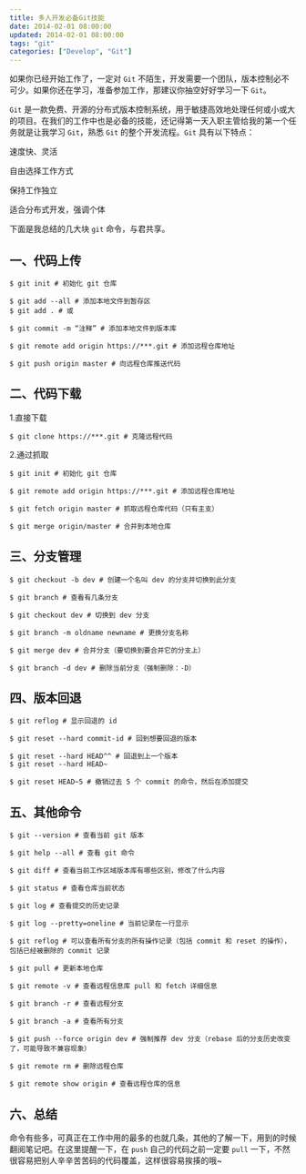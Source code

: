 ```yaml
---
title: 多人开发必备Git技能
date: 2014-02-01 08:00:00
updated: 2014-02-01 08:00:00
tags: "git"
categories: ["Develop", "Git"]
---
```


如果你已经开始工作了，一定对 `Git` 不陌生，开发需要一个团队，版本控制必不可少。如果你还在学习，准备参加工作，那建议你抽空好好学习一下 `Git`。

`Git` 是一款免费、开源的分布式版本控制系统，用于敏捷高效地处理任何或小或大的项目。在我们的工作中也是必备的技能，还记得第一天入职主管给我的第一个任务就是让我学习 `Git`，熟悉 `Git` 的整个开发流程。`Git` 具有以下特点：

速度快、灵活

自由选择工作方式

保持工作独立

适合分布式开发，强调个体

下面是我总结的几大块 `git` 命令，与君共享。

<!-- more -->

## 一、代码上传

```shell
$ git init # 初始化 git 仓库
```

```shell
$ git add --all # 添加本地文件到暂存区
$ git add . # 或
```

```shell
$ git commit -m “注释” # 添加本地文件到版本库
```

```shell
$ git remote add origin https://***.git # 添加远程仓库地址
```

```shell
$ git push origin master # 向远程仓库推送代码
```

## 二、代码下载

1.直接下载

```shell
$ git clone https://***.git # 克隆远程代码
```

2.通过抓取

```shell
$ git init # 初始化 git 仓库
```

```shell
$ git remote add origin https://***.git # 添加远程仓库地址
```

```shell
$ git fetch origin master # 抓取远程仓库代码（只有主支）
```

```shell
$ git merge origin/master # 合并到本地仓库
```

## 三、分支管理

```shell
$ git checkout -b dev # 创建一个名叫 dev 的分支并切换到此分支
```

```shell
$ git branch # 查看有几条分支
```

```shell
$ git checkout dev # 切换到 dev 分支
```

```shell
$ git branch -m oldname newname # 更换分支名称
```

```shell
$ git merge dev # 合并分支（要切换到要合并它的分支上）
```

```shell
$ git branch -d dev # 删除当前分支（强制删除：-D）
```

## 四、版本回退

```shell
$ git reflog # 显示回退的 id
```

```shell
$ git reset --hard commit-id # 回到想要回退的版本
```

```shell
$ git reset --hard HEAD^^ # 回退到上一个版本
$ git reset --hard HEAD~
```

```shell
$ git reset HEAD~5 # 撤销过去 5 个 commit 的命令，然后在添加提交
```

## 五、其他命令

```shell
$ git --version # 查看当前 git 版本
```

```shell
$ git help --all # 查看 git 命令
```

```shell
$ git diff # 查看当前工作区域版本库有哪些区别，修改了什么内容
```

```shell
$ git status # 查看仓库当前状态
```

```shell
$ git log # 查看提交的历史记录
```

```shell
$ git log --pretty=oneline # 当前记录在一行显示
```

```shell
$ git reflog # 可以查看所有分支的所有操作记录（包括 commit 和 reset 的操作），包括已经被删除的 commit 记录
```

```shell
$ git pull # 更新本地仓库
```

```shell
$ git remote -v # 查看远程信息库 pull 和 fetch 详细信息
```

```shell
$ git branch -r # 查看远程分支
```

```shell
$ git branch -a # 查看所有分支
```

```shell
$ git push --force origin dev # 强制推荐 dev 分支（rebase 后的分支历史改变了，可能导致不兼容现象）
```

```shell
$ git remote rm # 删除远程仓库
```

```shell
$ git remote show origin # 查看远程仓库的信息
```

## 六、总结

命令有些多，可真正在工作中用的最多的也就几条，其他的了解一下，用到的时候翻阅笔记吧。在这里提醒一下，在 `push` 自己的代码之前一定要 `pull` 一下，不然很容易把别人辛辛苦苦码的代码覆盖，这样很容易挨揍的哦~
